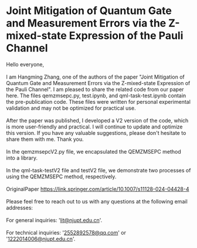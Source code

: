 # Joint Mitigation of Quantum Gate and Measurement Errors via the Z-mixed-state Expression of the Pauli Channel
Hello everyone, <br> <br>
I am Hangming Zhang, one of the authors of the paper "Joint Mitigation of Quantum Gate and Measurement Errors via the Z-mixed-state Expression of the Pauli Channel". I am pleased to share the related code from our paper here. The files qemzmsepc.py, test.ipynb, and qml-task-test.ipynb contain the pre-publication code. These files were written for personal experimental validation and may not be optimized for practical use. <br> <br>
After the paper was published, I developed a V2 version of the code, which is more user-friendly and practical. I will continue to update and optimize this version. If you have any valuable suggestions, please don't hesitate to share them with me. Thank you. <br> <br>
In the qemzmsepcV2.py file, we encapsulated the QEMZMSEPC method into a library. <br> <br>
In the qml-task-testV2 file and testV2 file, we demonstrate two processes of using the QEMZMSEPC method, respectively. <br> <br>
OriginalPaper https://link.springer.com/article/10.1007/s11128-024-04428-4 <br> <br>
Please feel free to reach out to us with any questions at the following email addresses: <br><br>
For general inquiries: 'lit@njupt.edu.cn'. <br><br>
For technical inquiries: '2552892578@qq.com' or '1222014006@njupt.edu.cn'. <br><br>

